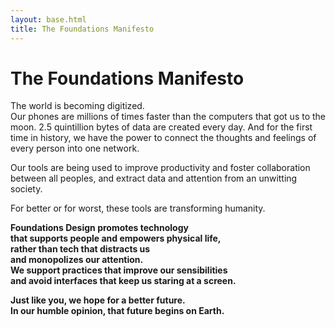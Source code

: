 ```yaml
---
layout: base.html
title: The Foundations Manifesto
---
```


# The Foundations Manifesto

The world is becoming digitized.<br>
Our phones are millions of times faster than the computers that got us to the moon. 2.5 quintillion bytes of data are created every day. And for the first time in history, we have the power to connect the thoughts and feelings of every person into one network.

Our tools are being used to improve productivity and foster collaboration between all peoples, and extract data and attention from an unwitting society.

For better or for worst, these tools are transforming humanity.

**Foundations Design promotes technology<br>
that supports people and empowers physical life,<br>
rather than tech that distracts us<br>
and monopolizes our attention.<br>
We support practices that improve our sensibilities<br>
and avoid interfaces that keep us staring at a screen.**

**Just like you, we hope for a better future.<br>
In our humble opinion, that future begins on Earth.**
